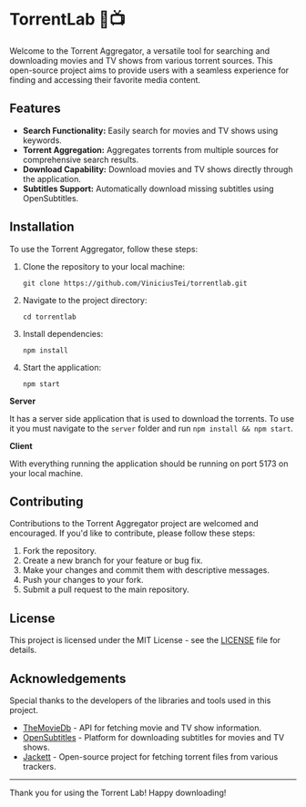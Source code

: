 # TorrentLab 🍿📺

Welcome to the Torrent Aggregator, a versatile tool for searching and downloading movies and TV shows from various torrent sources. This open-source project aims to provide users with a seamless experience for finding and accessing their favorite media content.

## Features

- **Search Functionality:** Easily search for movies and TV shows using keywords.
- **Torrent Aggregation:** Aggregates torrents from multiple sources for comprehensive search results.
- **Download Capability:** Download movies and TV shows directly through the application.
- **Subtitles Support:** Automatically download missing subtitles using OpenSubtitles.

## Installation

To use the Torrent Aggregator, follow these steps:

1. Clone the repository to your local machine:

   ```
   git clone https://github.com/ViniciusTei/torrentlab.git
   ```

2. Navigate to the project directory:

   ```
   cd torrentlab
   ```

3. Install dependencies:

   ```
   npm install
   ```

4. Start the application:

   ```
   npm start
   ```

**Server**

It has a server side application that is used to download the torrents. To use it you must navigate to the `server` folder and run `npm install && npm start`.

**Client**

With everything running the application should be running on port 5173 on your local machine.

## Contributing

Contributions to the Torrent Aggregator project are welcomed and encouraged. If you'd like to contribute, please follow these steps:

1. Fork the repository.
2. Create a new branch for your feature or bug fix.
3. Make your changes and commit them with descriptive messages.
4. Push your changes to your fork.
5. Submit a pull request to the main repository.

## License

This project is licensed under the MIT License - see the [LICENSE](LICENSE) file for details.


## Acknowledgements

Special thanks to the developers of the libraries and tools used in this project.

- [TheMovieDb](https://www.themoviedb.org/) - API for fetching movie and TV show information.
- [OpenSubtitles](https://www.opensubtitles.org/) - Platform for downloading subtitles for movies and TV shows.
- [Jackett](https://github.com/Jackett/Jackett) - Open-source project for fetching torrent files from various trackers.

---

Thank you for using the Torrent Lab! Happy downloading! 
